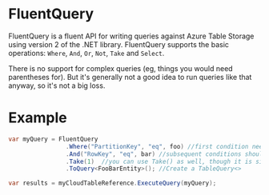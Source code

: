 FluentQuery
===========

FluentQuery is a fluent API for writing queries against Azure Table Storage using version 2 of the .NET library. FluentQuery supports the basic operations: ```Where```, ```And```, ```Or```, ```Not```, ```Take``` and ```Select```. 

There is no support for complex queries (eg, things you would need parentheses for). But it's generally not a good idea to run queries like that anyway, so it's not a big loss. 

Example
=======
```c#
var myQuery = FluentQuery
                .Where("PartitionKey", "eq", foo) //first condition needs to be a Where()
                .And("RowKey", "eq", bar) //subsequent conditions should use And() or Or()
                .Take(1)  //you can use Take() as well, though it is silly in this particular example
                .ToQuery<FooBarEntity>(); //Create a TableQuery<>

var results = myCloudTableReference.ExecuteQuery(myQuery);
```

